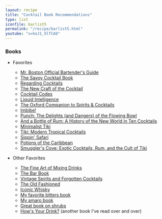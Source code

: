 ```yaml
---
layout: recipe
title: "Cocktail Book Recommendations"
type: list
iconfile: barlist5
permalink: "/recipe/barlist5.html"
youtube: "v=hoJ1_OlfCA8"
---
```


### Books

- Favorites
    - <a href="https://amzn.to/3nunWO0" target="_blank">Mr. Boston Official Bartender's Guide</a>
    - <a href="https://amzn.to/3CCDMdW" target="_blank">The Savoy Cocktail Book</a>
    - <a href="https://amzn.to/3kS8Znb" target="_blank">Regarding Cocktails</a>
    - <a href="https://amzn.to/3kSJkuz" target="_blank">The New Craft of the Cocktail</a>
    - <a href="https://amzn.to/3Dyhew7" target="_blank">Cocktail Codex</a>
    - <a href="https://amzn.to/3HAlNZ9" target="_blank">Liquid Intelligence</a>
    - <a href="https://amzn.to/30Ij7I8" target="_blank">The Oxford Companion to Spirits & Cocktails</a>
    - <a href="https://amzn.to/3wZQAtB" target="_blank">Imbibe!</a>
    - <a href="https://amzn.to/3DxfhzY" target="_blank">Punch: The Delights (and Dangers) of the Flowing Bowl</a>
    - <a href="https://amzn.to/3DDGWzq" target="_blank">And a Bottle of Rum: A History of the New World in Ten Cocktails</a>
    - <a href="https://minimalisttiki.com/" target="_blank">Minimalist Tiki</a>
    - <a href="https://amzn.to/3qQFsyb" target="_blank">Tiki: Modern Tropical Cocktails</a>
    - <a href="https://amzn.to/3DyPasf" target="_blank">Sippin' Safari</a>
    - <a href="https://amzn.to/3qRD6z2" target="_blank">Potions of the Caribbean</a>
    - <a href="https://amzn.to/3qNsgKk" target="_blank">Smuggler's Cove: Exotic Cocktails, Rum, and the Cult of Tiki</a>

- Other Favorites
    - <a href="https://amzn.to/3DBiy19" target="_blank">The Fine Art of Mixing Drinks</a>
    - <a href="https://amzn.to/3nupOq0" target="_blank">The Bar Book</a>
    - <a href="https://amzn.to/3Czrl2e" target="_blank">Vintage Spirits and Forgotten Cocktails</a>
    - <a href="https://amzn.to/3kQL07L" target="_blank">The Old Fashioned</a>
    - <a href="https://amzn.to/3nsEExi" target="_blank">Iconic Whisky</a>
    - <a href="https://amzn.to/30A98V1" target="_blank">My favorite bitters book</a>
    - <a href="https://amzn.to/3FtxYFo" target="_blank">My amaro book</a>
    - <a href="https://amzn.to/3nvHf9z" target="_blank">Great book on shrubs</a>
    - <a href="https://amzn.to/3qUSgn0" target="_blank">How's Your Drink?</a> (another book I've read over and over)
